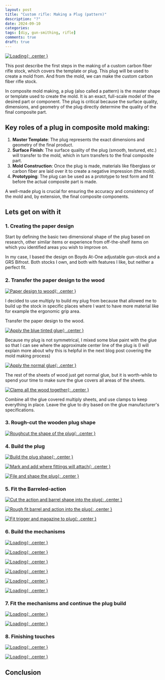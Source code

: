 ```yaml
---
layout: post
title: "Custom rifle: Making a Plug (pattern)"
description: "?"
date: 2024-09-10
categories: 
tags: [diy, gun-smithing, rifle]
comments: true
draft: true
---
```

[![Loading](/assets/240930-paperplan.JPG){: .center }](/assets/240930-paperplan.JPG)

This post describe the first steps in the making of a custom carbon fiber rifle stock, which covers the template or plug. This plug will be used to create a mold from. And from the mold, we can make the custom carbon fiber rifle stock.

In composite mold making, a plug (also called a pattern) is the master shape or template used to create the mold. It is an exact, full-scale model of the desired part or component. The plug is critical because the surface quality, dimensions, and geometry of the plug directly determine the quality of the final composite part.

## Key roles of a plug in composite mold making:
1. **Master Template**: The plug represents the exact dimensions and geometry of the final product.
1. **Surface Finish**: The surface quality of the plug (smooth, textured, etc.) will transfer to the mold, which in turn transfers to the final composite part.
1. **Mold Construction**: Once the plug is made, materials like fiberglass or carbon fiber are laid over it to create a negative impression (the mold).
1. **Prototyping**: The plug can be used as a prototype to test form and fit before the actual composite part is made.

A well-made plug is crucial for ensuring the accuracy and consistency of the mold and, by extension, the final composite components.

## Lets get on with it

### 1. Creating the paper design

Start by defining the basic two dimensional shape of the plug based on research, other similar items or experience from off-the-shelf items on which you identified areas you wish to improve on.

In my case, I based the design on Boyds At-One adjustable gun-stock and a GRS Bifrost. Both stocks I own, and both with features I like, but neither a perfect fit.

### 2. Transfer the paper design to the wood

[![Paper design to wood](/assets/240930-papertowood.JPG){: .center }](/assets/240930-papertowood.JPG)

I decided to use multiply to build my plug from because that allowed me to build up the stock in specific places where I want to have more material like for example the ergonomic grip area.

Transfer the paper design to the wood.

[![Apply the blue tinted glue](/assets/240930-appllyblueglue.JPG){: .center }](/assets/240930-appllyblueglue.JPG)

Because my plug is not symmetrical, I mixed some blue paint with the glue so that I can see where the approximate center line of the plug is (I will explain more about why this is helpful in the next blog post covering the mold making process)

[![Apply the normal glue](/assets/240930-appllyglue.JPG){: .center }](/assets/240930-appllyglue.JPG)

The rest of the sheets of wood just get normal glue, but it is worth-while to spend your time to make sure the glue covers all areas of the sheets.

[![Clamp all the wood together](/assets/240930-clampwood.JPG){: .center }](/assets/240930-clampwood.JPG)

Combine all the glue covered multiply sheets, and use clamps to keep everything in place. Leave the glue to dry based on the glue manufacturer's specifications.

### 3. Rough-cut the wooden plug shape

[![Roughcut the shape of the plug](/assets/240930-roughcutshape.JPG){: .center }](/assets/240930-roughcutshape.JPG)



### 4. Build the plug

[![Build the plug shape](/assets/240930-buildshape.JPG){: .center }](/assets/240930-buildshape.JPG)

[![Mark and add where fittings will attach](/assets/240930-buildshape2.JPG){: .center }](/assets/240930-buildshape2.JPG)

[![File and shape the plug](/assets/240930-buildshape3.JPG){: .center }](/assets/240930-buildshape3.JPG)

### 5. Fit the Barreled-action

[![Cut the action and barrel shape into the plug](/assets/240930-buildshape4.JPG){: .center }](/assets/240930-buildshape4.JPG)

[![Rough fit barrel and action into the plug](/assets/240930-barrelactionfitment.JPG){: .center }](/assets/240930-barrelactionfitment.JPG)

[![Fit trigger and magazine to plug](/assets/240930-barrelactionfitment2.JPG){: .center }](/assets/240930-barrelactionfitment2.JPG)

### 6. Build the mechanisms

[![Loading](/assets/240930-buildmechanism-lop.JPG){: .center }](/assets/240930-buildmechanism-lop.JPG)

[![Loading](/assets/240930-buildmechanism-lop2.JPG){: .center }](/assets/240930-buildmechanism-lop2.JPG)

[![Loading](/assets/240930-buildmechanism-magrelease.JPG){: .center }](/assets/240930-buildmechanism-magrelease.JPG)

[![Loading](/assets/240930-buildmechanism-magrelease2.JPG){: .center }](/assets/240930-buildmechanism-magrelease2.JPG)

[![Loading](/assets/240930-buildprice.JPG){: .center }](/assets/240930-buildprice.JPG)

[![Loading](/assets/240930-buildshape-lop.JPG){: .center }](/assets/240930-buildshape-lop.JPG)

### 7. Fit the mechanisms and continue the plug build

[![Loading](/assets/240930-buildshape-cheekriser.JPG){: .center }](/assets/240930-buildshape-cheekriser.JPG)

[![Loading](/assets/240930-buildshape-cheekriser2.JPG){: .center }](/assets/240930-buildshape-cheekriser2.JPG)

### 8. Finishing touches

[![Loading](/assets/240930-paintfiller.JPG){: .center }](/assets/240930-paintfiller.JPG)

[![Loading](/assets/240930-paintgloss.JPG){: .center }](/assets/240930-paintgloss.JPG)

## Conclusion